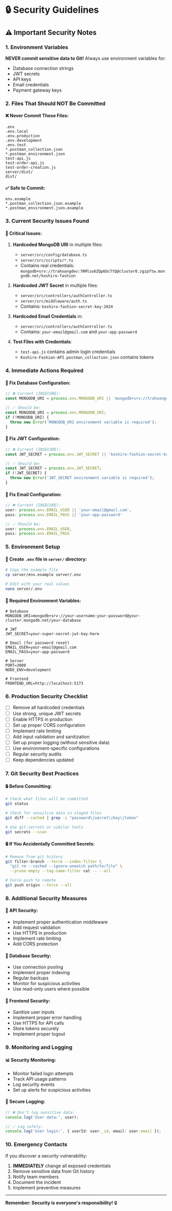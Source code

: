 # 🔒 Security Guidelines

## ⚠️ Important Security Notes

### 1. Environment Variables
**NEVER commit sensitive data to Git!** Always use environment variables for:

- Database connection strings
- JWT secrets
- API keys
- Email credentials
- Payment gateway keys

### 2. Files That Should NOT Be Committed

#### ❌ Never Commit These Files:
```
.env
.env.local
.env.production
.env.development
.env.test
*.postman_collection.json
*.postman_environment.json
test-api.js
test-order-api.js
test-order-creation.js
server/dist/
dist/
```

#### ✅ Safe to Commit:
```
env.example
*.postman_collection.json.example
*.postman_environment.json.example
```

### 3. Current Security Issues Found

#### 🔴 Critical Issues:
1. **Hardcoded MongoDB URI** in multiple files:
   - `server/src/config/database.ts`
   - `server/src/scripts/*.ts`
   - Contains real credentials: `mongodb+srv://trahoangdev:7RMlso6ZQp6OcTtQ@cluster0.zgzpftw.mongodb.net/koshiro-fashion`

2. **Hardcoded JWT Secret** in multiple files:
   - `server/src/controllers/authController.ts`
   - `server/src/middleware/auth.ts`
   - Contains: `koshiro-fashion-secret-key-2024`

3. **Hardcoded Email Credentials** in:
   - `server/src/controllers/authController.ts`
   - Contains: `your-email@gmail.com` and `your-app-password`

4. **Test Files with Credentials**:
   - `test-api.js` contains admin login credentials
   - `Koshiro-Fashion-API.postman_collection.json` contains tokens

### 4. Immediate Actions Required

#### 🔧 Fix Database Configuration:
```typescript
// ❌ Current (INSECURE):
const MONGODB_URI = process.env.MONGODB_URI || 'mongodb+srv://trahoangdev:7RMlso6ZQp6OcTtQ@cluster0.zgzpftw.mongodb.net/koshiro-fashion';

// ✅ Should be:
const MONGODB_URI = process.env.MONGODB_URI;
if (!MONGODB_URI) {
  throw new Error('MONGODB_URI environment variable is required');
}
```

#### 🔧 Fix JWT Configuration:
```typescript
// ❌ Current (INSECURE):
const JWT_SECRET = process.env.JWT_SECRET || 'koshiro-fashion-secret-key-2024';

// ✅ Should be:
const JWT_SECRET = process.env.JWT_SECRET;
if (!JWT_SECRET) {
  throw new Error('JWT_SECRET environment variable is required');
}
```

#### 🔧 Fix Email Configuration:
```typescript
// ❌ Current (INSECURE):
user: process.env.EMAIL_USER || 'your-email@gmail.com',
pass: process.env.EMAIL_PASS || 'your-app-password'

// ✅ Should be:
user: process.env.EMAIL_USER,
pass: process.env.EMAIL_PASS
```

### 5. Environment Setup

#### 📝 Create `.env` file in `server/` directory:
```bash
# Copy the example file
cp server/env.example server/.env

# Edit with your real values
nano server/.env
```

#### 📝 Required Environment Variables:
```env
# Database
MONGODB_URI=mongodb+srv://your-username:your-password@your-cluster.mongodb.net/your-database

# JWT
JWT_SECRET=your-super-secret-jwt-key-here

# Email (for password reset)
EMAIL_USER=your-email@gmail.com
EMAIL_PASS=your-app-password

# Server
PORT=3000
NODE_ENV=development

# Frontend
FRONTEND_URL=http://localhost:5173
```

### 6. Production Security Checklist

- [ ] Remove all hardcoded credentials
- [ ] Use strong, unique JWT secrets
- [ ] Enable HTTPS in production
- [ ] Set up proper CORS configuration
- [ ] Implement rate limiting
- [ ] Add input validation and sanitization
- [ ] Set up proper logging (without sensitive data)
- [ ] Use environment-specific configurations
- [ ] Regular security audits
- [ ] Keep dependencies updated

### 7. Git Security Best Practices

#### 🔒 Before Committing:
```bash
# Check what files will be committed
git status

# Check for sensitive data in staged files
git diff --cached | grep -i "password\|secret\|key\|token"

# Use git-secrets or similar tools
git secrets --scan
```

#### 🔒 If You Accidentally Committed Secrets:
```bash
# Remove from git history
git filter-branch --force --index-filter \
  "git rm --cached --ignore-unmatch path/to/file" \
  --prune-empty --tag-name-filter cat -- --all

# Force push to remote
git push origin --force --all
```

### 8. Additional Security Measures

#### 🔐 API Security:
- Implement proper authentication middleware
- Add request validation
- Use HTTPS in production
- Implement rate limiting
- Add CORS protection

#### 🔐 Database Security:
- Use connection pooling
- Implement proper indexing
- Regular backups
- Monitor for suspicious activities
- Use read-only users where possible

#### 🔐 Frontend Security:
- Sanitize user inputs
- Implement proper error handling
- Use HTTPS for API calls
- Store tokens securely
- Implement proper logout

### 9. Monitoring and Logging

#### 📊 Security Monitoring:
- Monitor failed login attempts
- Track API usage patterns
- Log security events
- Set up alerts for suspicious activities

#### 📝 Secure Logging:
```typescript
// ❌ Don't log sensitive data:
console.log('User data:', user);

// ✅ Log safely:
console.log('User login:', { userId: user._id, email: user.email });
```

### 10. Emergency Contacts

If you discover a security vulnerability:
1. **IMMEDIATELY** change all exposed credentials
2. Remove sensitive data from Git history
3. Notify team members
4. Document the incident
5. Implement preventive measures

---

**Remember: Security is everyone's responsibility!** 🔒
